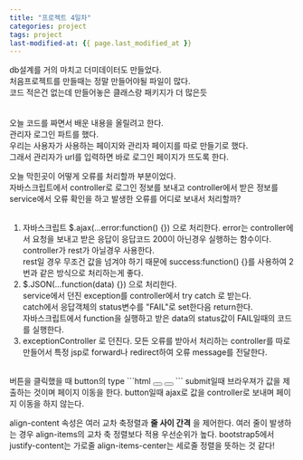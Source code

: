 ```yaml
---
title: "프로젝트 4일차"
categories: project
tags: project
last-modified-at: {{ page.last_modified_at }}
---
```


db설계를 거의 마치고 더미데이터도 만들었다.  
처음프로젝트를 만들때는 정말 만들어야될 파일이 많다.  
코드 적은건 없는데 만들어놓은 클래스랑 패키지가 더 많은듯  
<br/>
<br/>
오늘 코드를 짜면서 배운 내용을 올릴려고 한다.  
관리자 로그인 파트를 했다.  
우리는 사용자가 사용하는 페이지와 관리자 페이지를 따로 만들기로 했다.  
그래서 관리자가 url를 입력하면 바로 로그인 페이지가 뜨도록 한다.  

오늘 막힌곳이 어떻게 오류를 처리할까 부분이었다.  
자바스크립트에서 controller로 로그인 정보를 보내고 controller에서 받은 정보를  
service에서 오류 확인을 하고 발생한 오류를 어디로 보내서 처리할까?  
<br/>
1. 자바스크립트 $.ajax(...error:function() {}) 으로 처리한다.
    error는 controller에서 요청을 보내고 받은 응답이 응답코드 200이 아닌경우 실행하는 함수이다.  
    controller가 rest가 아닐경우 사용한다.  
    rest일 경우 무조건 값을 넘겨야 하기 때문에 success:function() {}를 사용하여 2번과 같은 방식으로 처리하는게 좋다.   
2. $.JSON(...function(data) {}) 으로 처리한다.  
    service에서 던진 exception를 controller에서 try catch 로 받는다.  
    catch에서 응답객체의 status변수를 "FAIL"로 set한다음 return한다.    
    자바스크립트에서 function을 실행하고 받은 data의 status값이 FAIL일때의 코드를 실행한다.
3. exceptionController 로 던진다.
    모든 오류를 받아서 처리하는 controller를 따로 만들어서 특정 jsp로 forward나 redirect하여 오류 message를 전달한다.
<br/>
버튼을 클릭했을 때 button의 type  
```html
    <button type="submit"></button>
    <!-- or -->
    <button type="button"></button>
```  
submit일때 브라우져가 값을 제출하는 것이며 페이지 이동을 한다.
button일때 ajax로 값을 controller로 보내며 페이지 이동을 하지 않는다.
  
align-content 속성은 여러 교차 축정렬과 **줄 사이 간격** 을 제어한다.
여러 줄이 발생하는 경우 align-items의 교차 축 정렬보다 적용 우선순위가 높다.
bootstrap5에서  
justify-content는 가로줄
align-items-center는 세로줄 정렬을 뜻하는 것 같다!
<br/>
<br/>
